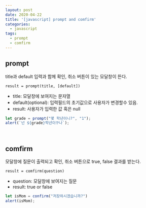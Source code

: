 ```yaml
---
layout: post
date: 2020-04-22
title: '[javascript] prompt and comfirm'
categories:
  - javascript
tags:
  - prompt
  - comfirm
---
```


## prompt
title과 default 입력과 함께 확인, 취소 버튼이 있는 모달창이 뜬다.

`result = prompt(title, [default])`

* title: 모달창에 보여지는 문자열
* default(optional): 입력필드의 초기값으로 사용자가 변경할수 있음.
* result: 사용자가 입력한 값 혹은 null

```javascript
let grade = prompt("몇 학년이니?", "1");
alert(`넌 ${grade}학년이구나`);
```


<br>

## comfirm
모달창에 질문이 출력되고 확인, 취소 버튼으로 true, false 결과를 받는다.

`result = comfirm(question)`

* question: 모달창에 보여지는 질문
* result: true or false

```javascript
let isMom = confirm("저장하시겠습니까?")
alert(isMom);
```
